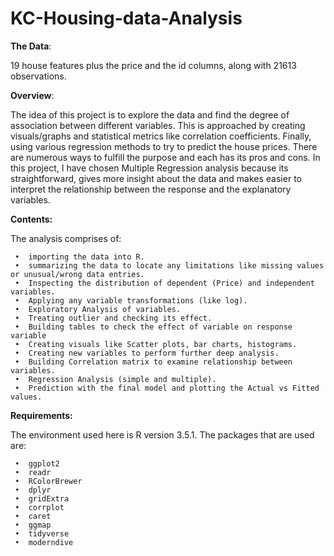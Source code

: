 # KC-Housing-data-Analysis


**The Data**:


19 house features plus the price and the id columns, along with 21613 observations.



**Overview**:


The idea of this project is to explore the data and find the degree of association between different variables. This is approached by creating visuals/graphs and statistical metrics like correlation coefficients. Finally, using various regression methods to try to predict the house prices. There are numerous ways to fulfill the purpose and each has its pros and cons. In this project, I have chosen Multiple Regression analysis because its straightforward, gives more insight about the data and makes easier to interpret the relationship between the response and the explanatory variables.


**Contents:**


The analysis comprises of:

     •	importing the data into R.
     •	summarizing the data to locate any limitations like missing values or unusual/wrong data entries. 
     •	Inspecting the distribution of dependent (Price) and independent variables.
     •	Applying any variable transformations (like log).
     •	Exploratory Analysis of variables.
     •	Treating outlier and checking its effect.
     •	Building tables to check the effect of variable on response variable
     •	Creating visuals like Scatter plots, bar charts, histograms.
     •	Creating new variables to perform further deep analysis.
     •	Building Correlation matrix to examine relationship between variables.
     •	Regression Analysis (simple and multiple).
     •	Prediction with the final model and plotting the Actual vs Fitted values.

**Requirements:**

The environment used here is R version 3.5.1. The packages that are used are:

     •	ggplot2
     •	readr
     •	RColorBrewer
     •	dplyr
     •	gridExtra
     •	corrplot
     •	caret
     •	ggmap
     •	tidyverse
     •	moderndive
